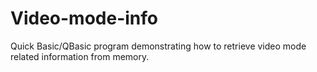 # Video-mode-info
Quick Basic/QBasic program demonstrating how to retrieve video mode related information from memory.
